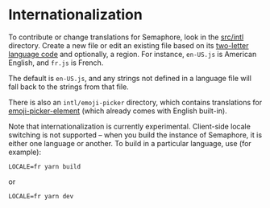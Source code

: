 # Internationalization

To contribute or change translations for Semaphore, look in the [src/intl](https://github.com/NickColley/semaphore/tree/main/src/intl) directory. Create a new file or edit an existing file based on its [two-letter language code](https://en.wikipedia.org/wiki/List_of_ISO_639-1_codes) and optionally, a region. For instance, `en-US.js` is American English, and `fr.js` is French.

The default is `en-US.js`, and any strings not defined in a language file will fall back to the strings from that file.

There is also an `intl/emoji-picker` directory, which contains translations for [emoji-picker-element](https://github.com/nolanlawson/emoji-picker-element)
(which already comes with English built-in).

Note that internationalization is currently experimental. Client-side locale switching is not supported – when you build
the instance of Semaphore, it is either one language or another. To build in a particular language, use (for example):

    LOCALE=fr yarn build

or

    LOCALE=fr yarn dev
